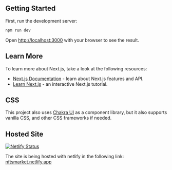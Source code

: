 ## Getting Started

First, run the development server:

```bash
npm run dev
```

Open [http://localhost:3000](http://localhost:3000) with your browser to see the result.

## Learn More

To learn more about Next.js, take a look at the following resources:

- [Next.js Documentation](https://nextjs.org/docs) - learn about Next.js features and API.
- [Learn Next.js](https://nextjs.org/learn) - an interactive Next.js tutorial.

## CSS

This project also uses [Chakra UI](https://chakra-ui.com/docs/getting-started) as a component library, but it also supports vanilla CSS, and other CSS frameworks if needed.

## Hosted Site

[![Netlify Status](https://api.netlify.com/api/v1/badges/9bbb54ff-8ea6-4513-a570-26a8b281a60a/deploy-status)](https://app.netlify.com/sites/nftsmarket/deploys)

The site is being hosted with netlify in the following link: [nftsmarket.netlify.app](https://nftsmarket.netlify.app/)
